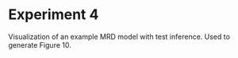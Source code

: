 # Experiment 4

Visualization of an example MRD model with test inference. Used to generate Figure 10.

